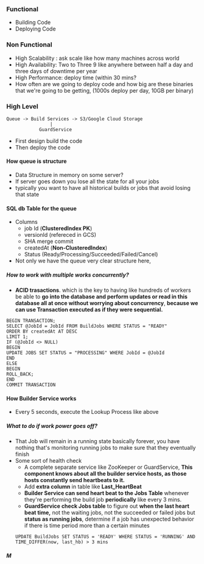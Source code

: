 ### Functional
- Building Code
- Deploying Code
### Non Functional
- High Scalability : ask scale like how many machines across world
- High Availability: Two to Three 9 like anywhere between half a day and three days of downtime per year
- High Performance: deploy time (within 30 mins?
- How often are we going to deploy code and how big are these binaries that we're going to be getting,  (1000s deploy per day, 10GB per binary)

### High Level
```
Queue -> Build Services -> S3/Google Cloud Storage
				|
			GuardService
```
- First design build the code
- Then deploy the code
#### How queue is structure
- Data Structure in memory on some server?
- If server goes down you lose all the state for all your jobs
- typically you want to have all historical builds or jobs that avoid losing that state
#### SQL db Table for the queue
- Columns
	- job Id	(**ClusteredIndex PK**)
	- versionId	(refereced in GCS)
	- SHA merge commit
	- createdAt    	(**Non-ClusteredIndex**)
	- Status (Ready/Processing/Succeeded/Failed/Cancel)
- Not only we have the queue very clear structure here,
##### How to work with multiple works concurrently?
-  **ACID trasactions**. which is the key to having like hundreds of workers be able to **go into the database and perform updates or read in this database all at once without worrying about concurrency**, **because we can use Transaction executed as if they were sequential.** 
```
BEGIN TRANSACTION;
SELECT @JobId = JobId FROM BuildJobs WHERE STATUS = "READY"
ORDER BY createdAt AT DESC
LIMIT 1;
IF (@JobId <> NULL)
BEGIN
UPDATE JOBS SET STATUS = "PROCESSING" WHERE JobId = @JobId
END
ELSE
BEGIN
ROLL_BACK;
END
COMMIT TRANSACTION
```
#### How Builder Service works
- Every 5 seconds, execute the Lookup Process like above
##### What to do if work power goes off?
- That Job will remain in a running state basically forever, you have nothing that's monitoring running jobs to make sure that they eventually finish
- Some sort of health check
	- A complete separate service like ZooKeeper or GuardService, **This component knows about all the builder service hosts, as those hosts constantly send heartbeats to it.**
	- Add **extra column** in table like **Last_HeartBeat**
	- **Builder Service can send heart beat to the Jobs Table** whenever they're performing the build job **periodically** like every 3 mins.
	- **GuardService check Jobs table** to figure out **when the last heart beat time,** not the waiting jobs, not the succeeded or failed jobs but **status as running jobs**, determine if a job has unexpected behavior if there is time period more than a certain minutes
	```
	UPDATE BuildJobs SET STATUS = 'READY' WHERE STATUS = 'RUNNING' AND TIME_DIFFER(now, last_hb) > 3 mins
	```
##### M
<!--stackedit_data:
eyJoaXN0b3J5IjpbLTEwMTQ3MTUxMjAsLTIwODg3NDY2MTJdfQ
==
-->